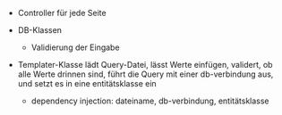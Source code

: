 
- Controller für jede Seite
- DB-Klassen
  - Validierung der Eingabe

- Templater-Klasse lädt Query-Datei, lässt Werte einfügen, validert, ob alle Werte drinnen sind, führt die Query mit einer db-verbindung aus, und setzt es in eine entitätsklasse ein
  - dependency injection: dateiname, db-verbindung, entitätsklasse
